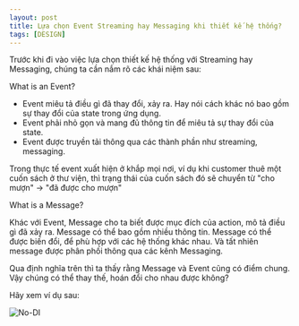 ```yaml
---
layout: post
title: Lựa chọn Event Streaming hay Messaging khi thiết kế hệ thống?
tags: [DESIGN]
---
```


Trước khi đi vào việc lựa chọn thiết kế hệ thống với Streaming hay Messaging, chúng ta cần nắm rõ các khái niệm sau: 

What is an Event?

- Event miêu tả điều gì đã thay đổi, xảy ra. Hay nói cách khác nó bao gồm sự thay đổi của state trong ứng dụng. 
- Event phải nhỏ gọn và mang đủ thông tin để miêu tả sự thay đổi của state.
- Event được truyền tải thông qua các thành phần như streaming, messaging. 

Trong thực tế event xuất hiện ở khắp mọi nơi, ví dụ khi customer thuê một cuốn sách ở thư viện, thì trạng thái của cuốn sách đó sẽ chuyển từ 
"cho mượn" -> "đã được cho mượn"

What is a Message?

Khác với Event, Message cho ta biết được mục đích của action, mô tả điều gì đã xảy ra. Message có thể bao gồm nhiều thông tin. 
Message có thể được biến đổi, để phù hợp với các hệ thống khác nhau. Và tất nhiên message được phân phối thông qua các kênh Messaging. 

Qua định nghĩa trên thì ta thấy rằng Message và Event cũng có điểm chung. Vậy chúng có thể thay thế, hoán đổi cho nhau được không? 

Hãy xem ví dụ sau:


![No-DI](https://i1.wp.com/robertleggett.blog/wp-content/uploads/2020/03/Sample-Command-and-Event-Flow-Diagram.png?resize=768%2C747&ssl=1 "Event")
